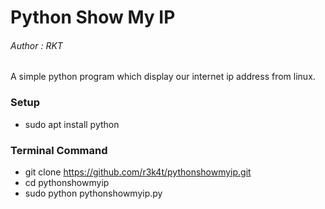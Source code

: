 # Python Show My IP 




<h6>Author : RKT</h6>


A simple python program which display our internet ip address from linux.


### Setup ###

+ sudo apt install python

### Terminal Command ###

+ git clone https://github.com/r3k4t/pythonshowmyip.git
+ cd pythonshowmyip
+ sudo python pythonshowmyip.py
